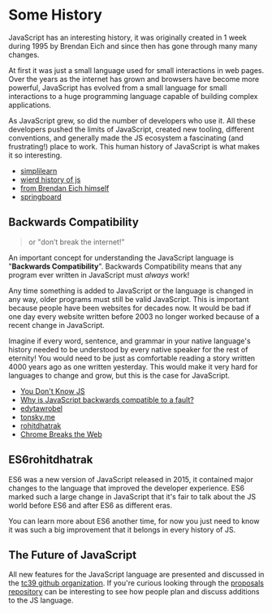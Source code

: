 # Some History

JavaScript has an interesting history, it was originally created in 1 week
during 1995 by Brendan Eich and since then has gone through many many changes.

At first it was just a small language used for small interactions in web pages.
Over the years as the internet has grown and browsers have become more powerful,
JavaScript has evolved from a small language for small interactions to a huge
programming language capable of building complex applications.

As JavaScript grew, so did the number of developers who use it. All these
developers pushed the limits of JavaScript, created new tooling, different
conventions, and generally made the JS ecosystem a fascinating (and
frustrating!) place to work. This human history of JavaScript is what makes it
so interesting.

- [simplilearn](https://www.youtube.com/watch?v=6ENWOVc-64c)
- [wierd history of js](https://dev.to/codediodeio/the-weird-history-of-javascript-2bnb)
- [from Brendan Eich himself](https://www.youtube.com/watch?v=3-9fnjzmXWA)
- [springboard](https://www.springboard.com/blog/data-science/history-of-javascript/)

## Backwards Compatibility

> or "don’t break the internet!”

An important concept for understanding the JavaScript language is "**Backwards
Compatibility**". Backwards Compatibility means that any program ever written in
JavaScript must _always_ work!

Any time something is added to JavaScript or the language is changed in any way,
older programs must still be valid JavaScript. This is important because people
have been websites for decades now. It would be bad if one day every website
written before 2003 no longer worked because of a recent change in JavaScript.

Imagine if every word, sentence, and grammar in your native language's history
needed to be understood by every native speaker for the rest of eternity! You
would need to be just as comfortable reading a story written 4000 years ago as
one written yesterday. This would make it very hard for languages to change and
grow, but this is the case for JavaScript.

- [You Don't Know JS](https://github.com/getify/You-Dont-Know-JS/blob/2nd-ed/get-started/ch1.md#backwards--forwards)
- [Why is JavaScript backwards compatible to a fault?](https://stackoverflow.com/questions/4937245/why-is-javascript-backwards-compatible-to-a-fault)
- [edytawrobel](https://www.edytawrobel.com/js-compatibility/)
- [tonsky.me](https://tonsky.me/blog/compatibility/)
- [rohitdhatrak](https://www.rohitdhatrak.com/backwards-forwards-compatibility/)
- [Chrome Breaks the Web](https://www.theregister.com/2021/10/04/chrome_breaks_web/)

## ES6rohitdhatrak

ES6 was a new version of JavaScript released in 2015, it contained major changes
to the language that improved the developer experience. ES6 marked such a large
change in JavaScript that it's fair to talk about the JS world before ES6 and
after ES6 as different eras.

You can learn more about ES6 another time, for now you just need to know it was
such a big improvement that it belongs in every history of JS.

## The Future of JavaScript

All new features for the JavaScript language are presented and discussed in the
[tc39 github organization](https://github.com/tc39). If you're curious looking
through the [proposals repository](https://github.com/tc39/proposals) can be
interesting to see how people plan and discuss additions to the JS language.
